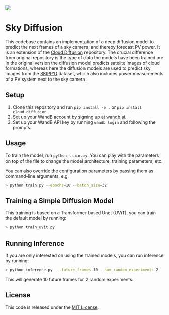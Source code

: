 [![](https://raw.githubusercontent.com/wandb/assets/main/wandb-github-badge-gradient.svg)]()

# Sky Diffusion

This codebase contains an implementation of a deep diffusion model to predict the next frames of a sky camera, and thereby forecast PV power.
It is an extension of the [Cloud Diffusion](https://github.com/tcapelle/cloud_diffusion) repository. The crucial difference from original repository is the type of data the models have been trained on: In the original version the diffusion model predicts satelite images of cloud formations, whereas here the diffusion models are used to predict sky images from the [SKIPP'D](https://github.com/yuhao-nie/Stanford-solar-forecasting-dataset#1) dataset, which also includes power measurements of a PV system next to the sky camera.

## Setup

1. Clone this repository and run `pip install -e .` or `pip install cloud_diffusion`
2. Set up your WandB account by signing up at [wandb.ai](https://wandb.ai/site).
3. Set up your WandB API key by running `wandb login` and following the prompts.

## Usage

To train the model, run `python train.py`. You can play with the parameters on top of the file to change the model architecture, training parameters, etc.

You can also override the configuration parameters by passing them as command-line arguments, e.g.

```bash
> python train.py --epochs=10 --batch_size=32
```

## Training a Simple Diffusion Model

This training is based on a Transformer based Unet (UViT), you can train the default model by running:

```bash
> python train_uvit.py
```

## Running Inference
If you are only interested on using the trained models, you can run inference by running:

```bash
> python inference.py  --future_frames 10 --num_random_experiments 2
```

This will generate 10 future frames for 2 random experiments.

## License

This code is released under the [MIT License](LICENSE).

